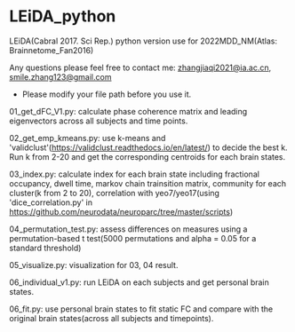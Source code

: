 # LEiDA_python

LEiDA(Cabral 2017. Sci Rep.) python version use for 2022MDD_NM(Atlas: Brainnetome_Fan2016)

Any questions please feel free to contact me: zhangjiaqi2021@ia.ac.cn, smile.zhang123@gmail.com

* Please modify your file path before you use it.


01_get_dFC_V1.py: calculate phase coherence matrix and leading eigenvectors across all subjects and time points. 

02_get_emp_kmeans.py: use k-means and 'validclust'(https://validclust.readthedocs.io/en/latest/) to decide the best k. Run k from 2-20 and get the corresponding centroids for each brain states.

03_index.py: calculate index for each brain state including fractional occupancy, dwell time, markov chain trainsition matrix, community for each cluster(k from 2 to 20), correlation with yeo7/yeo17(using 'dice_correlation.py' in https://github.com/neurodata/neuroparc/tree/master/scripts)

04_permutation_test.py: assess differences on measures using a permutation-based t test(5000 permutations and alpha = 0.05 for a standard threshold)

05_visualize.py: visualization for 03, 04 result.

06_individual_v1.py: run LEiDA on each subjects and get personal brain states.

06_fit.py: use personal brain states to fit static FC and compare with the original brain states(across all subjects and timepoints).
